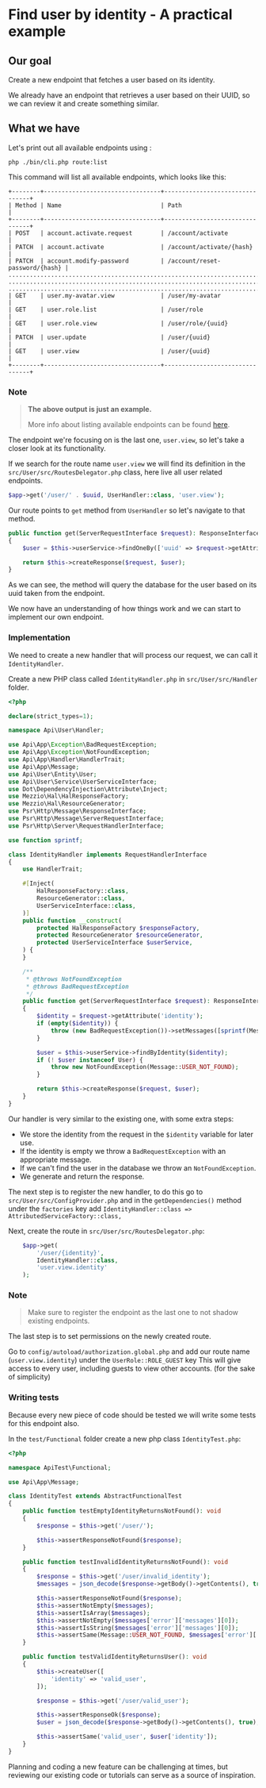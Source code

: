# Find user by identity - A practical example

## Our goal

Create a new endpoint that fetches a user based on its identity.

We already have an endpoint that retrieves a user based on their UUID, so we can review it and create something similar.

## What we have

Let's print out all available endpoints using :

```shell
php ./bin/cli.php route:list
```

This command will list all available endpoints, which looks like this:

```text
+--------+---------------------------------+--------------------------------+
| Method | Name                            | Path                           |
+--------+---------------------------------+--------------------------------+
| POST   | account.activate.request        | /account/activate              |
| PATCH  | account.activate                | /account/activate/{hash}       |
| PATCH  | account.modify-password         | /account/reset-password/{hash} |
.............................................................................
.............................................................................
.............................................................................
| GET    | user.my-avatar.view             | /user/my-avatar                |
| GET    | user.role.list                  | /user/role                     |
| GET    | user.role.view                  | /user/role/{uuid}              |
| PATCH  | user.update                     | /user/{uuid}                   |
| GET    | user.view                       | /user/{uuid}                   |
+--------+---------------------------------+--------------------------------+
```

### Note

> **The above output is just an example.**
> 
> More info about listing available endpoints can be found [here](../commands/display-available-endpoints).

The endpoint we're focusing on is the last one, `user.view`, so let's take a closer look at its functionality.

If we search for the route name `user.view` we will find its definition in the `src/User/src/RoutesDelegator.php` class, here live all user related endpoints.

```php
$app->get('/user/' . $uuid, UserHandler::class, 'user.view');
```

Our route points to `get` method from `UserHandler` so let's navigate to that method.

```php
public function get(ServerRequestInterface $request): ResponseInterface
{
    $user = $this->userService->findOneBy(['uuid' => $request->getAttribute('uuid')]);

    return $this->createResponse($request, $user);
}
```

As we can see, the method will query the database for the user based on its uuid taken from the endpoint.

We now have an understanding of how things work and we can start to implement our own endpoint.

### Implementation

We need to create a new handler that will process our request, we can call it `IdentityHandler`.

Create a new PHP class called `IdentityHandler.php` in `src/User/src/Handler` folder.

```php
<?php

declare(strict_types=1);

namespace Api\User\Handler;

use Api\App\Exception\BadRequestException;
use Api\App\Exception\NotFoundException;
use Api\App\Handler\HandlerTrait;
use Api\App\Message;
use Api\User\Entity\User;
use Api\User\Service\UserServiceInterface;
use Dot\DependencyInjection\Attribute\Inject;
use Mezzio\Hal\HalResponseFactory;
use Mezzio\Hal\ResourceGenerator;
use Psr\Http\Message\ResponseInterface;
use Psr\Http\Message\ServerRequestInterface;
use Psr\Http\Server\RequestHandlerInterface;

use function sprintf;

class IdentityHandler implements RequestHandlerInterface
{
    use HandlerTrait;

    #[Inject(
        HalResponseFactory::class,
        ResourceGenerator::class,
        UserServiceInterface::class,
    )]
    public function __construct(
        protected HalResponseFactory $responseFactory,
        protected ResourceGenerator $resourceGenerator,
        protected UserServiceInterface $userService,
    ) {
    }

    /**
     * @throws NotFoundException
     * @throws BadRequestException
     */
    public function get(ServerRequestInterface $request): ResponseInterface
    {
        $identity = $request->getAttribute('identity');
        if (empty($identity)) {
            throw (new BadRequestException())->setMessages([sprintf(Message::INVALID_VALUE, 'identity')]);
        }

        $user = $this->userService->findByIdentity($identity);
        if (! $user instanceof User) {
            throw new NotFoundException(Message::USER_NOT_FOUND);
        }

        return $this->createResponse($request, $user);
    }
}
```

Our handler is very similar to the existing one, with some extra steps:

* We store the identity from the request in the `$identity` variable for later use.
* If the identity is empty we throw a `BadRequestException` with an appropriate message.
* If we can't find the user in the database we throw an `NotFoundException`.
* We generate and return the response.

The next step is to register the new handler,
to do this go to `src/User/src/ConfigProvider.php`
and in the `getDependencies()` method under the `factories` key add `IdentityHandler::class => AttributedServiceFactory::class,`

Next, create the route in `src/User/src/RoutesDelegator.php`:

```php
    $app->get(
        '/user/{identity}',
        IdentityHandler::class,
        'user.view.identity'
    );
```

### Note

> Make sure to register the endpoint as the last one to not shadow existing endpoints.

The last step is to set permissions on the newly created route.

Go to `config/autoload/authorization.global.php` and add our route name (`user.view.identity`) under the `UserRole::ROLE_GUEST` key
This will give access to every user, including guests to view other accounts. (for the sake of simplicity)


### Writing tests

Because every new piece of code should be tested we will write some tests for this endpoint also.

In the `test/Functional` folder create a new php class `IdentityTest.php`:

```php
<?php

namespace ApiTest\Functional;

use Api\App\Message;

class IdentityTest extends AbstractFunctionalTest
{
    public function testEmptyIdentityReturnsNotFound(): void
    {
        $response = $this->get('/user/');

        $this->assertResponseNotFound($response);
    }

    public function testInvalidIdentityReturnsNotFound(): void
    {
        $response = $this->get('/user/invalid_identity');
        $messages = json_decode($response->getBody()->getContents(), true);

        $this->assertResponseNotFound($response);
        $this->assertNotEmpty($messages);
        $this->assertIsArray($messages);
        $this->assertNotEmpty($messages['error']['messages'][0]);
        $this->assertIsString($messages['error']['messages'][0]);
        $this->assertSame(Message::USER_NOT_FOUND, $messages['error']['messages'][0]);
    }

    public function testValidIdentityReturnsUser(): void
    {
        $this->createUser([
            'identity' => 'valid_user',
        ]);

        $response = $this->get('/user/valid_user');

        $this->assertResponseOk($response);
        $user = json_decode($response->getBody()->getContents(), true);

        $this->assertSame('valid_user', $user['identity']);
    }
}
```

Planning and coding a new feature can be challenging at times, but reviewing our existing code or tutorials can serve as a source of inspiration.